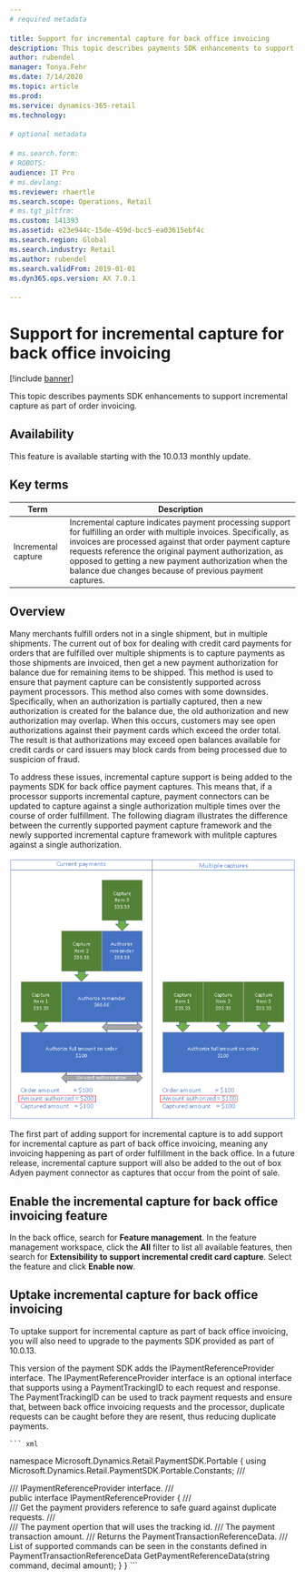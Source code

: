 ```yaml
---
# required metadata

title: Support for incremental capture for back office invoicing
description: This topic describes payments SDK enhancements to support incremental capture as part of order invoicing
author: rubendel
manager: Tonya.Fehr
ms.date: 7/14/2020
ms.topic: article
ms.prod: 
ms.service: dynamics-365-retail
ms.technology: 

# optional metadata

# ms.search.form: 
# ROBOTS: 
audience: IT Pro
# ms.devlang: 
ms.reviewer: rhaertle
ms.search.scope: Operations, Retail
# ms.tgt_pltfrm: 
ms.custom: 141393
ms.assetid: e23e944c-15de-459d-bcc5-ea03615ebf4c
ms.search.region: Global
ms.search.industry: Retail
ms.author: rubendel
ms.search.validFrom: 2019-01-01
ms.dyn365.ops.version: AX 7.0.1

---
```


# Support for incremental capture for back office invoicing

[!include [banner](../includes/banner.md)]

This topic describes payments SDK enhancements to support incremental capture as part of order invoicing.

## Availability

This feature is available starting with the 10.0.13 monthly update.

## Key terms

| Term | Description |
|---|---|
| Incremental capture | Incremental capture indicates payment processing support for fulfilling an order with multiple invoices. Specifically, as invoices are processed against that order payment capture requests reference the original payment authorization, as opposed to getting a new payment authorization when the balance due changes because of previous payment captures. |

## Overview

Many merchants fulfill orders not in a single shipment, but in multiple shipments. The current out of box for dealing with credit card payments for orders that are fulfilled over multiple shipments is to capture payments as those shipments are invoiced, then get a new payment authorization for balance due for remaining items to be shipped. This method is used to ensure that payment capture can be consistently supported across payment processors. This method also comes with some downsides. Specifically, when an authorization is partially captured, then a new authorization is created for the balance due, the old authorization and new authorization may overlap. When this occurs, customers may see open authorizations against their payment cards which exceed the order total. The result is that authorizations may exceed open balances available for credit cards or card issuers may block cards from being processed due to suspicion of fraud. 

To address these issues, incremental capture support is being added to the payments SDK for back office payment captures. This means that, if a processor supports incremental capture, payment connectors can be updated to capture against a single authorization multiple times over the course of order fulfillment. The following diagram illustrates the difference between the currently supported payment capture framework and the newly supported incremental capture framework with mulitple captures against a single authorization. 

![Current payment capture framework vs. Incremental capture](../dev-itpro/media/INC_DIFF.png)

The first part of adding support for incremental capture is to add support for incremental capture as part of back office invoicing, meaning any invoicing happening as part of order fulfillment in the back office. In a future release, incremental capture support will also be added to the out of box Adyen payment connector as captures that occur from the point of sale. 

## Enable the incremental capture for back office invoicing feature

In the back office, search for **Feature management**. In the feature management workspace, click the **All** filter to list all available features, then search for **Extensibility to support incremental credit card capture**. Select the feature and click **Enable now**. 

## Uptake incremental capture for back office invoicing

To uptake support for incremental capture as part of back office invoicing, you will also need to upgrade to the payments SDK provided as part of 10.0.13. 

This version of the payment SDK adds the IPaymentReferenceProvider interface. The IPaymentReferenceProvider interface is an optional interface that supports using a PaymentTrackingID to each request and response. The PaymentTrackingID can be used to track payment requests and ensure that, between back office invoicing requests and the processor, duplicate requests can be caught before they are resent, thus reducing duplicate payments. 

    ``` xml
namespace Microsoft.Dynamics.Retail.PaymentSDK.Portable
{
    using Microsoft.Dynamics.Retail.PaymentSDK.Portable.Constants;
    /// <summary>
    /// IPaymentReferenceProvider interface.
    /// </summary>
    public interface IPaymentReferenceProvider
    {
        /// <summary>
        /// Get the payment providers reference to safe guard against duplicate requests.
        /// </summary>
        /// <param name="command">The payment opertion that will uses the tracking id.</param>
        /// <param name="amount">The payment transaction amount.</param>
        /// <returns>Returns the PaymentTransactionReferenceData.</returns>
        /// <remarks>List of supported commands can be seen in the constants defined in <see cref="Microsoft.Dynamics.Retail.PaymentSDK.Portable.Constants.SupportedCorrelationCommands"/></remarks>
        PaymentTransactionReferenceData GetPaymentReferenceData(string command, decimal amount);
    }
}
    ```


